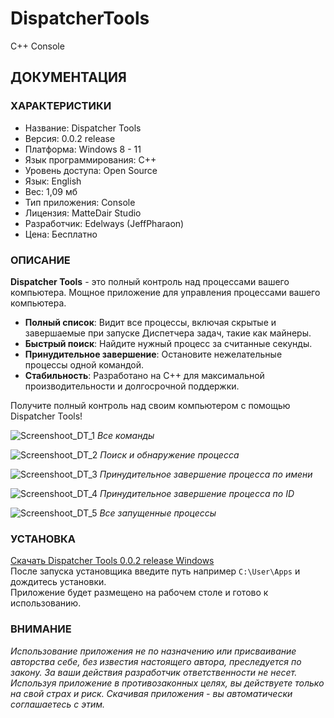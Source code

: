# DispatcherTools
C++ Console

## ДОКУМЕНТАЦИЯ

### ХАРАКТЕРИСТИКИ

* Название: Dispatcher Tools
* Версия: 0.0.2 release
* Платформа: Windows 8 - 11
* Язык программирования: C++
* Уровень доступа: Open Source
* Язык: English
* Вес: 1,09 мб
* Тип приложения: Console
* Лицензия: MatteDair Studio
* Разработчик: Edelways (JeffPharaon)
* Цена: Бесплатно

### ОПИСАНИЕ

**Dispatcher Tools** - это полный контроль над процессами вашего компьютера. Мощное приложение для управления процессами вашего компьютера.  

* **Полный список**: Видит все процессы, включая скрытые и завершаемые при запуске Диспетчера задач, такие как майнеры.
* **Быстрый поиск**: Найдите нужный процесс за считанные секунды.
* **Принудительное завершение**: Остановите нежелательные процессы одной командой.
* **Стабильность**: Разработано на C++ для максимальной производительности и долгосрочной поддержки.

Получите полный контроль над своим компьютером с помощью Dispatcher Tools!


![Screenshoot_DT_1](https://github.com/user-attachments/assets/1ba517ce-6bcc-4a82-9aa6-44b1da19deab)
*Все команды*  


![Screenshoot_DT_2](https://github.com/user-attachments/assets/dc84bc8d-a9be-4a86-8798-2d5a2996ad96)
*Поиск и обнаружение процесса*  


![Screenshoot_DT_3](https://github.com/user-attachments/assets/5a02dfeb-d61a-4d12-a904-8cbf021db184)
*Принудительное завершение процесса по имени*  


![Screenshoot_DT_4](https://github.com/user-attachments/assets/177860d0-5e33-4bd5-8c0c-ac9687cbfd89)
*Принудительное завершение процесса по ID*


![Screenshoot_DT_5](https://github.com/user-attachments/assets/33d2ae0b-01f0-40a4-a497-89ebc4afb10f)
*Все запущенные процессы*  


### УСТАНОВКА

[Скачать Dispatcher Tools 0.0.2 release Windows](https://github.com/jeffpharaon/DispatcherTools/blob/master/Application/installer_dt.exe)  
После запуска установщика введите путь например `C:\User\Apps` и дождитесь установки.  
Приложение будет размещено на рабочем столе и готово к использованию.

### ВНИМАНИЕ

*Использование приложения не по назначению или присваивание авторства себе, без известия настоящего автора, преследуется по закону. За ваши действия разработчик ответственности не несет. Используя приложение в противозаконных целях, вы действуете только на свой страх и риск. Скачивая приложения - вы автоматически соглашаетесь с этим.*

